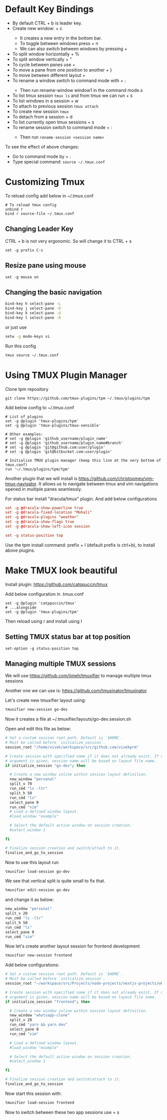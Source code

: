 # Default Key Bindings

- By default CTRL + b is leader key.
- Create new window: <Leader Key> + c
  - It creates a new entry in the bottom bar.
  - To toggle between windows press <Leader Key> + n
  - We can also switch between windows by pressing <Leader Key> + <window number>
- To split window horizontally <Leader Key> + %
- To split window vertically <Leader Key> + "
- To cycle between panes use <Leader Key> + <arrow keys>
- To move a pane from one position to another <Leader Key> + }
- To move between different layout <Leader Key> + <Space>
- To rename a window switch to command mode with <Leader Key> + :
  - Then run rename-window window1 in the command mode.s
- To list tmux session `tmux ls` and from tmux we can run <Leader Key> + s
- To list windows in a session <Leader Key> + w
- To attach to previous session `tmux attach`
- To create new session `tmux`
- To detach from a session <Leader Key> + d
- To list currently open tmux sessions <Leader Key> + s
- To rename session switch to command mode <Leader Key> + :
  - Then run `rename-session <session name>`

To see the effect of above changes:
- Go to command mode by <Leader Key> + :
- Type special command: ```source ~/.tmux.conf```

# Customizing Tmux

To reload config add below in ~/.tmux.conf

```
# To reload tmux config
unbind r
bind r source-file ~/.tmux.conf
```

## Changing Leader Key

CTRL + b is not very ergonomic. So will change it to CTRL + s

```
set -g prefix C-s
```

## Resize pane using mouse

```
set -g mouse on
```

## Changing the basic navigation

```sh
bind-key h select-pane -L
bind-key j select-pane -D
bind-key k select-pane -U
bind-key l select-pane -R
```

or just use
```sh
setw -g mode-keys vi
```

Run this config
```sh
tmux source ~/.tmux.conf
```

# Using TMUX Plugin Manager

Clone tpm repository

```
git clone https://github.com/tmux-plugins/tpm ~/.tmux/plugins/tpm
```

Add below config to ~/.tmux.conf

```
# List of plugins
set -g @plugin 'tmux-plugins/tpm'
set -g @plugin 'tmux-plugins/tmux-sensible'

# Other examples:
# set -g @plugin 'github_username/plugin_name'
# set -g @plugin 'github_username/plugin_name#branch'
# set -g @plugin 'git@github.com:user/plugin'
# set -g @plugin 'git@bitbucket.com:user/plugin'

# Initialize TMUX plugin manager (keep this line at the very bottom of tmux.conf)
run '~/.tmux/plugins/tpm/tpm'
```

Another plugin that we will install is https://github.com/christoomey/vim-tmux-navigator. It allows us to navigate between tmux and vim navigations opened in multiple panes seamlessly.

For status bar install "dracula/tmux" plugin. And add below configurations
```conf
set -g @dracula-show-powerline true
set -g @dracula-fixed-location "Mohali"
set -g @dracula-plugins "weather"
set -g @dracula-show-flags true
set -g @dracula-show-left-icon session

set -g status-position top
```
Use the tpm install command: prefix + I (default prefix is ctrl+b), to install above plugins.

# Make TMUX look beautiful

Install plugin: https://github.com/catppuccin/tmux

Add below configuration in .tmux.conf

```
set -g @plugin 'catppuccin/tmux'
# ...alongside
set -g @plugin 'tmux-plugins/tpm'
```

Then reload using <Leader Key> r and install using <Leader Key> I

## Setting TMUX status bar at top position

```
set-option -g status-position top
```

## Managing multiple TMUX sessions 
We will use https://github.com/jimeh/tmuxifier to manage multiple tmux sessions

Another one we can use is: https://github.com/tmuxinator/tmuxinator

Let's create new tmuxifier layout using:
```sh
tmuxifier new-session go-dev
```

Now it creates a file at ~/.tmuxifier/layouts/go-dev.session.sh

Open and edit this file as below:
```sh
# Set a custom session root path. Default is `$HOME`.
# Must be called before `initialize_session`.
session_root "/home/vivek/workspace/src/github.com/vivekprm"

# Create session with specified name if it does not already exist. If no
# argument is given, session name will be based on layout file name.
if initialize_session "go-dev"; then

  # Create a new window inline within session layout definition.
  new_window "personal"
  split_v 70
  run_cmd "ls -ltr"
  split_h 50
  run_cmd "ls"
  select_pane 0
  run_cmd "vim"
  # Load a defined window layout.
  #load_window "example"

  # Select the default active window on session creation.
  #select_window 1

fi

# Finalize session creation and switch/attach to it.
finalize_and_go_to_session

```

Now to use this layout run
```sh
tmuxifier load-session go-dev
```

We see that vertical split is quite small to fix that.
```sh
tmuxifier edit-session go-dev
```

and change it as below:
```sh
new_window "personal"
split_v 20
run_cmd "ls -ltr"
split_h 50
run_cmd "ls"
select_pane 0
run_cmd "vim"
```

Now let's create another layout session for frontend development.
```sh
tmuxifier new-session frontend
```

Add below configurations:
```sh
# Set a custom session root path. Default is `$HOME`.
# Must be called before `initialize_session`.
session_root "~/workspace/src/Projects/node-projects/nextjs-projects/whatsapp-clone"

# Create session with specified name if it does not already exist. If no
# argument is given, session name will be based on layout file name.
if initialize_session "frontend"; then

  # Create a new window inline within session layout definition.
  new_window "whatsapp-clone"
  split_v 20
  run_cmd "yarn && yarn dev"
  select_pane 0
  run_cmd "vim"

  # Load a defined window layout.
  #load_window "example"

  # Select the default active window on session creation.
  #select_window 1

fi

# Finalize session creation and switch/attach to it.
finalize_and_go_to_session
```

Now start this session with:
```sh
tmuxifier load-session frontend
```

Now to switch between these two app sessions use <C-s> + s
